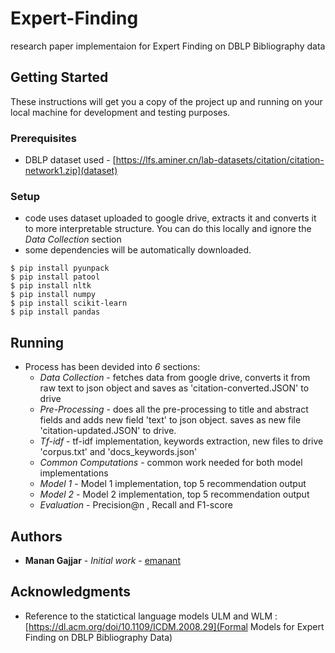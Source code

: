 # Expert-Finding

research paper implementaion for Expert Finding on DBLP Bibliography data

## Getting Started

These instructions will get you a copy of the project up and running on your local machine for development and testing purposes. 

### Prerequisites

* DBLP dataset used - [https://lfs.aminer.cn/lab-datasets/citation/citation-network1.zip](dataset)

### Setup

* code uses dataset uploaded to google drive, extracts it and converts it to more interpretable structure. You can do this locally and ignore the *Data Collection* section
* some dependencies will be automatically downloaded.
```
$ pip install pyunpack
$ pip install patool
$ pip install nltk
$ pip install numpy
$ pip install scikit-learn
$ pip install pandas
```

## Running

* Process has been devided into *6* sections:
  * *Data Collection* - fetches data from google drive, converts it from raw text to json object and saves as 'citation-converted.JSON' to drive
  * *Pre-Processing* - does all the pre-processing to title and abstract fields and adds new field 'text' to json object. saves as new file 'citation-updated.JSON' to drive.
  * *Tf-idf* - tf-idf implementation, keywords extraction, new files to drive 'corpus.txt' and 'docs_keywords.json'
  * *Common Computations* - common work needed for both model implementations
  * *Model 1* - Model 1 implementation, top 5 recommendation output
  * *Model 2* - Model 2 implementation, top 5 recommendation output
  * *Evaluation* - Precision@n , Recall and F1-score

## Authors

* **Manan Gajjar** - *Initial work* - [emanant](https://github.com/emanant)

## Acknowledgments

* Reference to the statictical language models ULM and WLM : [https://dl.acm.org/doi/10.1109/ICDM.2008.29](Formal Models for Expert Finding on DBLP Bibliography Data)
